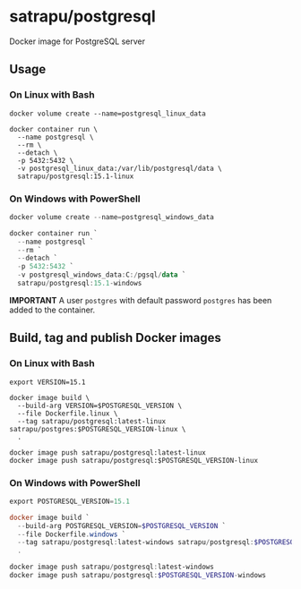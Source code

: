 # satrapu/postgresql

Docker image for PostgreSQL server

## Usage

### On Linux with Bash

```shell
docker volume create --name=postgresql_linux_data

docker container run \
  --name postgresql \
  --rm \
  --detach \
  -p 5432:5432 \
  -v postgresql_linux_data:/var/lib/postgresql/data \
  satrapu/postgresql:15.1-linux
```

### On Windows with PowerShell

```powershell
docker volume create --name=postgresql_windows_data

docker container run `
  --name postgresql `
  --rm `
  --detach `
  -p 5432:5432 `
  -v postgresql_windows_data:C:/pgsql/data `
  satrapu/postgresql:15.1-windows
```

**IMPORTANT** A user `postgres` with default password `postgres` has been added to the container.

## Build, tag and publish Docker images

### On Linux with Bash

```shell
export VERSION=15.1

docker image build \
  --build-arg VERSION=$POSTGRESQL_VERSION \
  --file Dockerfile.linux \
  --tag satrapu/postgresql:latest-linux satrapu/postgres:$POSTGRESQL_VERSION-linux \
  .

docker image push satrapu/postgresql:latest-linux
docker image push satrapu/postgresql:$POSTGRESQL_VERSION-linux
```

### On Windows with PowerShell

```powershell
export POSTGRESQL_VERSION=15.1

docker image build `
  --build-arg POSTGRESQL_VERSION=$POSTGRESQL_VERSION `
  --file Dockerfile.windows `
  --tag satrapu/postgresql:latest-windows satrapu/postgresql:$POSTGRESQL_VERSION-windows `
  .

docker image push satrapu/postgresql:latest-windows
docker image push satrapu/postgresql:$POSTGRESQL_VERSION-windows
```
